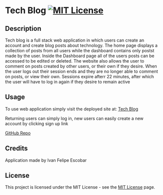 # Tech Blog  [![MIT License](https://img.shields.io/static/v1?label=license&message=MIT&color=red)](https://choosealicense.com/licenses/mit/)

## Description

Tech blog is a full stack web application in which users can create an account and create blog posts about technology. The home page displays a collection of posts from all users while the dashboard contains only postst made by the user. Inside the Dashboard page all of the users posts can be accessed to be edited or deleted. The website also allows the user to comment on posts created by other users, or their own if they desire. When the user logs out their session ends and they are no longer able to comment on posts, or view their own. Sessions expire afterr 22 minutes, after which the user will have to log in again if they desire to remain active

## Usage 

To use web application simply visit the deployed site at: [Tech Blog](https://technology-blog-spot.herokuapp.com/)

Returning users can simply log in, new users can easily create a new account by clicking sign up link

[GitHub Repo](https://github.com/IvanFelipeEscobar/Tech-Blog)

## Credits

Application made by Ivan Felipe Escobar

## License


This project is licensed under the MIT License - see the [MIT License](https://choosealicense.com/licenses/mit/) page.

